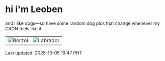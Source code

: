 # hi i'm Leoben

and i like dogs—so have some random dog pics that change whenever my CRON feels like it

|  |  |
|--------|----------|
| ![Borzoi](https://random-dog-vercel.vercel.app/api/random-borzoi?v=1759664837) | ![Labrador](https://random-dog-vercel.vercel.app/api/random-labrador?v=1759664837) |

Last updated: 2025-10-05 19:47 PHT
